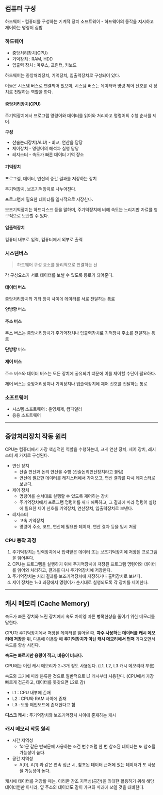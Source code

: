 ## 컴퓨터 구성

하드웨어 - 컴퓨터를 구성하는 기계적 장치
소프트웨어 - 하드웨어의 동작을 지시하고 제어하는 명령어 집합

### 하드웨어

- 중앙처리장치(CPU)
- 기억장치 : RAM, HDD
- 입출력 장치 : 마우스, 프린터, 키보드


하드웨어는 중앙처리장치, 기억장치, 입출력장치로 구성되어 있다.

이들은 시스템 버스로 연결되어 있으며, 시스템 버스는 데이터와 명령 제어 신호를 각 장치로 전달하는 역할을 한다.

#### 중앙처리장치(CPU)

주기억장치에서 프로그램 명령어와 데이터를 읽어와 처리하고 명령어의 수행 순서를 제어.

**구성**
- 산술논리장치(ALU) - 비교, 연산을 담당
- 제어장치 - 명령어의 해석과 실행 담당
- 레지스터 - 속도가 빠른 데이터 기억 장소

#### 기억장치

프로그램, 데이터, 연산의 중간 결과를 저장하는 장치

주기억장치, 보조기억장치로 나누어진다.

프로그램에 필요한 데이터를 일시적으로 저장한다.

보조기억장치는 하드디스크 등을 말하며, 주기억장치에 비해 속도는 느리지만 자료를 영구적으로 보관할 수 있다.

#### 입출력장치

컴퓨터 내부로 입력, 컴퓨터에서 외부로 출력

### 시스템버스

> 하드웨어 구성 요소를 물리적으로 연결하는 선

각 구성요소가 서로 데이터를 보낼 수 있도록 통로가 되어준다.

#### 데이터 버스

중앙처리장치와 기타 장치 사이에 데이터를 서로 전달하는 통로

**양방향** 버스

#### 주소 버스

주소 버스는 중앙처리장치가 주기억장치나 입출력장치로 기억장치 주소를 전달하는 통로

**단방향** 버스

#### 제어 버스

주소 버스와 데이터 버스는 모든 장치에 공유되기 떄문에 이를 제어할 수단이 필요하다.

제어 버스는 중앙처리장치나 기억장치나 입출력장치에 제어 신호를 전달하는 통로

### 소프트웨어

- 시스템 소프트웨어 : 운영체제, 컴파일러
- 응용 소프트웨어


---

## 중앙처리장치 작동 원리

CPU는 컴퓨터에서 가장 핵심적인 역할을 수행하는데, 크게 연산 장치, 제어 장치, 레지스터 세 가지로 구성된다.

- 연산 장치
	- 산술 연산과 논리 연산을 수행 (산술논리연산장치라고 불림)
	- 연산에 필요한 데이터를 레지스터에서 가져오고, 연산 결과를 다시 레지스터로 보낸다.
- 제어 장치
	- 명령어를 순서대로 실행할 수 있도록 제어하는 장치
	- 주기억장치에서 프로그램 명령어를 꺼내 해독하고, 그 결과에 따라 명령어 실행에 필요한 제어 신호를 기억장치, 연산장치, 입출력장치로 보낸다.
- 레지스터
	- 고속 기억장치
	- 명령어 주소, 코드, 연산에 필요한 데이터, 연산 결과 등을 임시 저장

### CPU 동작 과정

1. 주기억장치는 입력장치에서 입력받은 데이터 또는 보조기억장치에 저장된 프로그램을 읽어온다.
2. CPU는 프로그램을 실행하기 위해 주기억장치에 저장된 프로그램 명령어와 데이터를 읽어와 처리하고, 결과를 다시 주기억장치에 저장한다.
3. 주기억장치는 처리 결과를 보조기억장치에 저장하거나 출력장치로 보낸다.
4. 제어 장치는 1~3 과정에서 명령어가 순서대로 실행되도록 각 장치를 제어한다.

---
## 캐시 메모리 (Cache Memory)

속도가 빠른 장치와 느린 장치에서 속도 차이엥 따른 병목현상을 줄이기 위한 메모리를 말한다.

CPU가 주기억장치에서 저장된 데이터를 읽어올 때, **자주 사용하는 데이터를 캐시 메모리에 저장**한 뒤, 다음에 이용할 때 **주기억장치가 아닌 캐시 메모리에서 먼저** 가져오면서 속도를 향상 시킨다.

**속도는 빠르지만 용량이 적고, 비용이 비싸다.**

CPU에는 이런 캐시 메모리가 2~3개 정도 사용된다. (L1, L2, L3 캐시 메모리라 부름)

속도와 크기에 따라 분류한 것으로 일반적으로 L1 캐시부터 사용한다. (CPU에서 가장 빠르게 접근하고, 데이터를 못찾으면 L2로 감)

- L1 : CPU 내부에 존재
- L2 : CPU와 RAM 사이에 존재
- L3 : 보통 메인보드에 존재한다고 함

**디스크 캐시** : 주기억장치와 보조기억장치 사이에 존재하는 캐시


### 캐시 메모리 작동 원리

- 시간 지역성
	- for문 같은 반복문에 사용하는 조건 변수처럼 한 번 참조된 데이터는 또 참조될 가능성이 높다.
- 공간 지역성
	- A[0], A[1] 과 같은 연속 접근 시, 참조된 데이터 근처에 있는 데이터가 또 사용될 가능성이 높다.

캐시에 데이터를 저장할 때는, 이러한 참조 지역성(공간)을 최대한 활용하기 위해 해당 데이터뿐만 아니라, 옆 주소의 데이터도 같이 가져와 미래에 쓰일 것을 대비한다.

